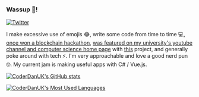 ### Wassup 👋!

[![Twitter](https://img.shields.io/twitter/url/https/twitter.com/CoderDan.svg?style=social&label=Follow%20%40Dan)](https://twitter.com/CoderDan)

I make excessive use of emojis 😂, write some code from time to time 💻, [once won a blockchain hackathon](https://twitter.com/CoderDan/status/1287686296190758912), [was featured on my university's youtube channel and computer science home page](https://www.youtube.com/watch?v=sQo8j2BtDrM) with [this](https://github.com/PRCS251A) project, and generally poke around with tech ⚡. I'm very approachable and love a good nerd pun 🤓. My current jam is making useful apps with C# / Vue.js. 

[![CoderDanUK's GitHub stats](https://github-readme-stats.vercel.app/api?username=CoderDanUK&show_icons=true&theme=dark)](https://github.com/anuraghazra/github-readme-stats)

[![CoderDanUK's Most Used Languages](https://github-readme-stats.vercel.app/api/top-langs/?username=CoderDanUK&layout=compact&theme=dark)](https://github.com/anuraghazra/github-readme-stats)
